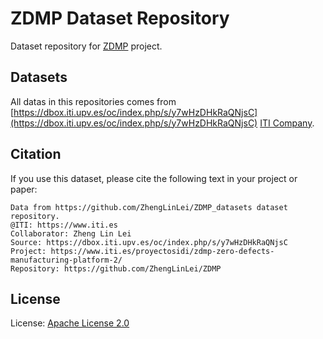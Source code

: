 # ZDMP Dataset Repository

Dataset repository for [ZDMP](https://github.com/ZhengLinLei/ZDMP) project.


## Datasets
All datas in this repositories comes from [https://dbox.iti.upv.es/oc/index.php/s/y7wHzDHkRaQNjsC](https://dbox.iti.upv.es/oc/index.php/s/y7wHzDHkRaQNjsC) [ITI Company](https://www.iti.es).


## Citation
If you use this dataset, please cite the following text in your project or paper:

```
Data from https://github.com/ZhengLinLei/ZDMP_datasets dataset repository.
@ITI: https://www.iti.es
Collaborator: Zheng Lin Lei
Source: https://dbox.iti.upv.es/oc/index.php/s/y7wHzDHkRaQNjsC
Project: https://www.iti.es/proyectosidi/zdmp-zero-defects-manufacturing-platform-2/
Repository: https://github.com/ZhengLinLei/ZDMP
```

## License
License: [Apache License 2.0](http://www.apache.org/licenses/)